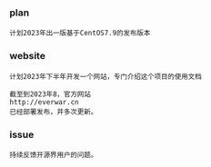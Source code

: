### plan
```
计划2023年出一版基于CentOS7.9的发布版本
```

### website
```
计划2023年下半年开发一个网站，专门介绍这个项目的使用文档

截至到2023年8，官方网站
http://everwar.cn
已经部署发布，并多次更新。
```

### issue
```
持续反馈开源界用户的问题。
```